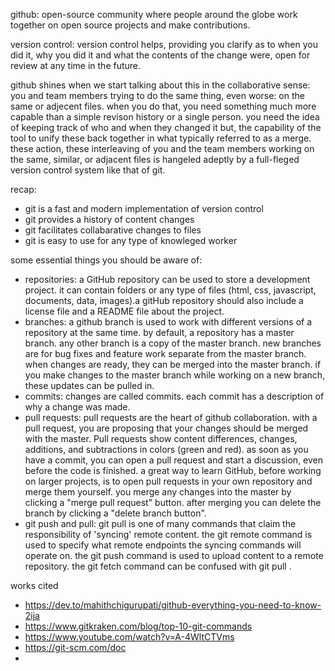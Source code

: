 github: open-source community where people around the globe work together on open source projects 
and make contributions. 

version control: version control helps, providing you clarify as to when you did it, why you did it
and what the contents of the change were, open for review at any time in the future. 

github shines when we start talking about this in the collaborative sense: you and team members trying
to do the same thing, even worse: on the same or adjecent files. when you do that, you need something 
much more capable than a simple revison history or a single person. you need the idea of keeping track 
of who and when they changed it but, the capability of the tool to unify these back together in what 
typically referred to as a merge. these action, these interleaving of you and the team members working
on the same, similar, or adjacent files is hangeled adeptly by a full-fleged version control system like 
that of git. 

recap: 
- git is a fast and modern implementation of version control
- git provides a history of content changes
- git facilitates collabarative changes to files
- git is easy to use for any type of knowleged worker

some essential things you should be aware of:
- repositories: a GitHub repository can be used to store a development project. it can contain
  folders or any type of files (html, css, javascript, documents, data, images).a gitHub repository
  should also include a license file and a README file about the project.
- branches: a github branch is used to work with different versions of a repository at the same
  time. by default, a repository has a master branch. any other branch is a copy of the master branch.
  new branches are for bug fixes and feature work separate from the master branch. when changes are
  ready, they can be merged into the master branch. if you make changes to the master branch while
  working on a new branch, these updates can be pulled in.
- commits: changes are called commits. each commit has a description of why a change was made.
- pull requests: pull requests are the heart of github collaboration. with a pull request, you are
  proposing that your changes should be merged with the master. Pull requests show content differences,
  changes, additions, and subtractions in colors (green and red).
  as soon as you have a commit, you can open a pull request and start a discussion, even before the
  code is finished.
  a great way to learn GitHub, before working on larger projects, is to open pull requests in your own
  repository and merge them yourself. you merge any changes into the master by clicking a "merge pull
  request" button. after merging you can delete the branch by clicking a "delete branch button".
- git push and pull: git pull is one of many commands that claim the responsibility of 'syncing'
  remote content. the git remote command is used to specify what remote endpoints the syncing commands
  will operate on. the git push command is used to upload content to a remote repository. the git fetch
  command can be confused with git pull .







































works cited
- https://dev.to/mahithchigurupati/github-everything-you-need-to-know-2ija
- https://www.gitkraken.com/blog/top-10-git-commands
- https://www.youtube.com/watch?v=A-4WltCTVms
- https://git-scm.com/doc
- 

